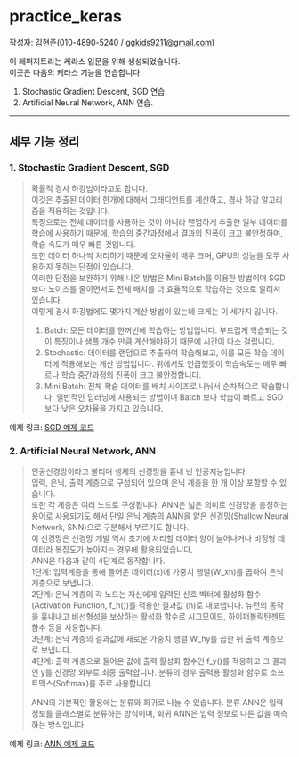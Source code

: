 # practice_keras   
작성자: 김현준(010-4890-5240 / ggkids9211@gmail.com)   

이 레퍼지토리는 케라스 입문을 위해 생성되었습니다.   
이곳은 다음의 케라스 기능을 연습합니다.   
1. Stochastic Gradient Descent, SGD 연습.   
2. Artificial Neural Network, ANN 연습.

* * *   
## 세부 기능 정리    
### 1. Stochastic Gradient Descent, SGD    
> 확률적 경사 하강법이라고도 합니다.     
> 이것은 추출된 데이터 한개에 대해서 그래디언트를 계산하고, 경사 하강 알고리즘을 적용하는 것입니다.   
> 특징으로는 전체 데이터를 사용하는 것이 아니라 랜덤하게 추출한 일부 데이터를 학습에 사용하기 때문에, 학습의 중간과정에서 결과의 진폭이 크고 불안정하며, 학습 속도가 매우 빠른 것입니다.   
> 또한 데이터 하나씩 처리하기 때문에 오차율이 매우 크며, GPU의 성능을 모두 사용하지 못하는 단점이 있습니다.    
> 이러한 단점을 보완하기 위해 나온 방법은 Mini Batch를 이용한 방법이며 SGD보다 노이즈를 줄이면서도 전체 배치를 더 효율적으로 학습하는 것으로 알려져 있습니다.   
> 이렇게 경사 하강법에도 몇가지 계산 방법이 있는데 크게는 이 세가지 입니다.   
> 1. Batch: 모든 데이터를 한꺼번에 학습하는 방법입니다. 부드럽게 학습되는 것이 특징이나 샘플 개수 만큼 계산해야하기 때문에 시간이 다소 걸립니다.   
> 2. Stochastic: 데이터를 랜덤으로 추출하여 학습해보고, 이를 모든 학습 데이터에 적용해보는 계산 방법입니다. 위에서도 언급했듯이 학습속도는 매우 빠르나 학습 중간과정의 진폭이 크고 불안정합니다.   
> 3. Mini Batch: 전체 학습 데이터를 배치 사이즈로 나눠서 순차적으로 학습합니다. 일반적인 딥러닝에 사용되는 방법이며 Batch 보다 학습이 빠르고 SGD 보다 낮은 오차율을 가지고 있습니다.     
   
예제 링크: [SGD 예제 코드](https://github.com/Tom-HJ/Tom-HJ-practice_keras/blob/main/0_SGD.py)

### 2. Artificial Neural Network, ANN   
> 인공신경망이라고 불리며 생체의 신경망을 흉내 낸 인공지능입니다.     
> 입력, 은닉, 출력 계층으로 구성되어 있으며 은닉 계층을 한 개 이상 포함할 수 있습니다.     
> 또한 각 계층은 여러 노드로 구성됩니다. ANN은 넓은 의미로 신경망을 총칭하는 용어로 사용되기도 해서 단일 은닉 계층의 ANN을 얕은 신경망(Shallow Neural Network, SNN)으로 구분해서 부르기도 합니다.     
> 이 신경망은 신경망 개발 역사 초기에 처리할 데이터 양이 늘어나거나 비정형 데이터라 복잡도가 높아지는 경우에 활용되었습니다.     
> ANN은 다음과 같이 4단계로 동작합니다.    
> 1단계: 입력계층을 통해 들어온 데이터(x)에 가중치 행렬(W_xh)를 곱하여 은닉계층으로 보냅니다.          
> 2단계: 은닉 계층의 각 노드는 자신에게 입력된 신호 벡터에 활성화 함수(Activation Function, f_h())를 적용한 결과값 (h)로 내보냅니다. 뉴런의 동작을 흉내내고 비선형성을 보상하는 활성화 함수로 시그모이드, 하이퍼볼릭탄젠트 함수 등을 사용합니다.      
> 3단계: 은닉 계층의 결과값에 새로운 가중치 행렬 W_hy를 곱한 뒤 출력 계층으로 보냅니다.       
> 4단계: 출력 계층으로 들어온 값에 출력 활성화 함수인 f_y()를 적용하고 그 결과인 y를 신경망 외부로 최종 출력합니다. 분류의 경우 출력용 활성화 함수로 소프트맥스(Softmax)를 주로 사용합니다.         
>        
> ANN의 기본적인 활용에는 분류와 회귀로 나눌 수 있습니다. 분류 ANN은 입력 정보를 클래스별로 분류하는 방식이며, 회귀 ANN은 입력 정보로 다른 값을 예측하는 방식입니다.       
   
예제 링크: [ANN 예제 코드](https://github.com/Tom-HJ/Tom-HJ-practice_keras/blob/main/1_ANN.py)
